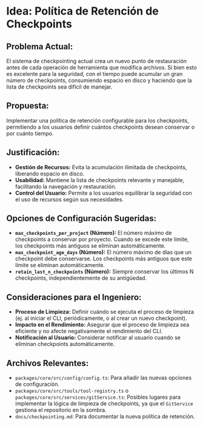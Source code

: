 # Idea: Política de Retención de Checkpoints

## Problema Actual:
El sistema de checkpointing actual crea un nuevo punto de restauración antes de cada operación de herramienta que modifica archivos. Si bien esto es excelente para la seguridad, con el tiempo puede acumular un gran número de checkpoints, consumiendo espacio en disco y haciendo que la lista de checkpoints sea difícil de manejar.

## Propuesta:
Implementar una política de retención configurable para los checkpoints, permitiendo a los usuarios definir cuántos checkpoints desean conservar o por cuánto tiempo.

## Justificación:
*   **Gestión de Recursos:** Evita la acumulación ilimitada de checkpoints, liberando espacio en disco.
*   **Usabilidad:** Mantiene la lista de checkpoints relevante y manejable, facilitando la navegación y restauración.
*   **Control del Usuario:** Permite a los usuarios equilibrar la seguridad con el uso de recursos según sus necesidades.

## Opciones de Configuración Sugeridas:
*   **`max_checkpoints_per_project` (Número):** El número máximo de checkpoints a conservar por proyecto. Cuando se excede este límite, los checkpoints más antiguos se eliminan automáticamente.
*   **`max_checkpoint_age_days` (Número):** El número máximo de días que un checkpoint debe conservarse. Los checkpoints más antiguos que este límite se eliminan automáticamente.
*   **`retain_last_n_checkpoints` (Número):** Siempre conservar los últimos N checkpoints, independientemente de su antigüedad.

## Consideraciones para el Ingeniero:
*   **Proceso de Limpieza:** Definir cuándo se ejecuta el proceso de limpieza (ej. al iniciar el CLI, periódicamente, o al crear un nuevo checkpoint).
*   **Impacto en el Rendimiento:** Asegurar que el proceso de limpieza sea eficiente y no afecte negativamente el rendimiento del CLI.
*   **Notificación al Usuario:** Considerar notificar al usuario cuando se eliminan checkpoints automáticamente.

## Archivos Relevantes:
*   `packages/core/src/config/config.ts`: Para añadir las nuevas opciones de configuración.
*   `packages/core/src/tools/tool-registry.ts` o `packages/core/src/services/gitService.ts`: Posibles lugares para implementar la lógica de limpieza de checkpoints, ya que el `GitService` gestiona el repositorio en la sombra.
*   `docs/checkpointing.md`: Para documentar la nueva política de retención.
